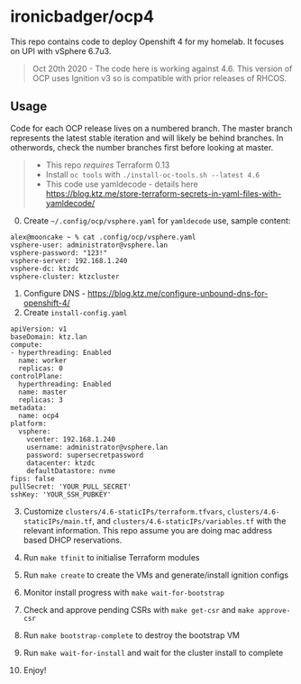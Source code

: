# ironicbadger/ocp4

This repo contains code to deploy Openshift 4 for my homelab. It focuses on UPI with vSphere 6.7u3.

> Oct 20th 2020 - The code here is working against 4.6. This version of OCP uses Ignition v3 so is compatible with prior releases of RHCOS.

## Usage

Code for each OCP release lives on a numbered branch. The master branch represents the latest stable iteration and will likely be behind branches. In otherwords, check the number branches first before looking at master.

> * This repo *requires* Terraform 0.13
> * Install `oc tools` with `./install-oc-tools.sh --latest 4.6`
> * This code use yamldecode - details here https://blog.ktz.me/store-terraform-secrets-in-yaml-files-with-yamldecode/

0. Create `~/.config/ocp/vsphere.yaml` for `yamldecode` use, sample content:

```
alex@mooncake ~ % cat .config/ocp/vsphere.yaml
vsphere-user: administrator@vsphere.lan
vsphere-password: "123!"
vsphere-server: 192.168.1.240
vsphere-dc: ktzdc
vsphere-cluster: ktzcluster
```

1. Configure DNS - https://blog.ktz.me/configure-unbound-dns-for-openshift-4/
2. Create `install-config.yaml`

```
apiVersion: v1
baseDomain: ktz.lan
compute:
- hyperthreading: Enabled
  name: worker
  replicas: 0
controlPlane:
  hyperthreading: Enabled
  name: master
  replicas: 3
metadata:
  name: ocp4
platform:
  vsphere:
    vcenter: 192.168.1.240
    username: administrator@vsphere.lan
    password: supersecretpassword
    datacenter: ktzdc
    defaultDatastore: nvme
fips: false 
pullSecret: 'YOUR_PULL_SECRET'
sshKey: 'YOUR_SSH_PUBKEY'
```

3. Customize `clusters/4.6-staticIPs/terraform.tfvars`, `clusters/4.6-staticIPs/main.tf`, and `clusters/4.6-staticIPs/variables.tf` with the relevant information. This repo assume you are doing mac address based DHCP reservations.

4. Run `make tfinit` to initialise Terraform modules
5. Run `make create` to create the VMs and generate/install ignition configs
6. Monitor install progress with `make wait-for-bootstrap`
7. Check and approve pending CSRs with `make get-csr` and `make approve-csr`
8. Run `make bootstrap-complete` to destroy the bootstrap VM
9. Run `make wait-for-install` and wait for the cluster install to complete
10. Enjoy!
